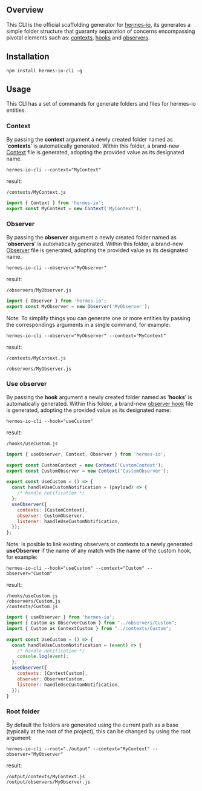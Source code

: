 ## Overview
This CLI is the official scaffolding generator for [hermes-io](https://www.npmjs.com/package/hermes-io#get-started), its generates a simple folder structure that guaranty separation of concerns encompassing pivotal elements such as: [contexts](https://github.com/Maxtermax/hermes-io#context), [hooks](https://github.com/Maxtermax/hermes-io#useobserver-hook) and [observers](https://github.com/Maxtermax/hermes-io#observer).

## Installation
```
npm install hermes-io-cli -g
```

## Usage

This CLI has a set of commands for generate folders and files for hermes-io entities.

###  Context
By passing the **context** argument a newly created folder named as '**contexts**' is automatically generated. Within this folder, a brand-new [Context](https://github.com/Maxtermax/hermes-io#context) file is generated, adopting the provided value as its designated name.
```
hermes-io-cli --context="MyContext"
```
result:
```
/contexts/MyContext.js
```
```javascript
import { Context } from 'hermes-io';
export const MyContext = new Context('MyContext'); 
```

###  Observer
By passing the **observer** argument a newly created folder named as '**observers**' is automatically generated. Within this folder, a brand-new  [Observer](https://github.com/Maxtermax/hermes-io#observer) file is generated, adopting the provided value as its designated name.
```
hermes-io-cli --observer="MyObserver"
```
result:
```
/observers/MyObserver.js
```
```javascript
import { Observer } from 'hermes-io';
export const MyObserver = new Observer('MyObserver'); 
```
Note: To simplify things you can generate one or more entities by passing the correspondings arguments in a single command, for example: 
```
hermes-io-cli --observer="MyObserver" --context="MyContext"
```
result:
```
/contexts/MyContext.js
```
```
/observers/MyObserver.js
```

###  Use observer

By passing the **hook** argument a newly created folder named as '**hooks**' is automatically generated. Within this folder, a brand-new  [observer hook](https://github.com/Maxtermax/hermes-io#useobserver-hook) file is generated, adopting the provided value as its designated name:
```
hermes-io-cli --hook="useCustom"
```
result:
```
/hooks/useCustom.js
```
```javascript
import { useObserver, Context, Observer } from 'hermes-io';

export const CustomContext = new Context('CustomContext'); 
export const CustomObserver = new Context('CustomObserver'); 

export const UseCustom = () => {
  const handleUseCustomNotification = (payload) => {
    /* handle notification */ 
  };
  useObserver({
    contexts: [CustomContext],
    observer: CustomObserver,
    listener: handleUseCustomNotification,
  });
};
```
Note: Is posible to link existing observers or contexts to a newly generated **useObserver** if the name of any match with the name of the custom hook, for example:
```
hermes-io-cli --hook="useCustom" --context="Custom" --observer="Custom"
```
result:
```
/hooks/useCustom.js
/observers/Custom.js
/contexts/Custom.js
```
```javascript
import { useObserver } from 'hermes-io';
import { Custom as ObserverCustom } from "../observers/Custom";
import { Custom as ContextCustom } from "../contexts/Custom";

export const UseCustom = () => {
  const handleUseCustomNotification = (event) => {
    /* handle notification */
    console.log(event);
  };
  useObserver({
    contexts: [ContextCustom],
    observer: ObserverCustom,
    listener: handleUseCustomNotification,
  });
}
```

###  Root folder
By default the folders are generated using the current path as a base (typically at the root of the project), this can be changed by using the root argument:
```
hermes-io-cli --root="./output" --context="MyContext" --observer="MyObserver"
```
result:
```
/output/contexts/MyContext.js
/output/observers/MyObserver.js
```

